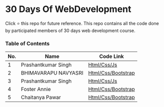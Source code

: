 # 30 Days Of WebDevelopment
 Click :star: this repo for future reference. This repo contains all the code done by participated members of 30 days web development course.

### Table of Contents

| No. | Name | Code Link |
|---- | ---------|--------|
|1 | Prashantkumar Singh| [Html/Css/Js](/prashant-singh)
|2 | BHIMAVARAPU NAVYASRI | [Html/Css/Bootstrap](/BHIMAVARAPU-NAVYASRI)
|3 | Prashantkumar Singh| [Html/Css/Js](/prashant-singh)
|4 | Foster Annie | [Html/Css/Bootstrap](/Foster-Annie)
|5 | Chaitanya Pawar| [Html/Css/Bootstrap](/chaitanya-pawar)
